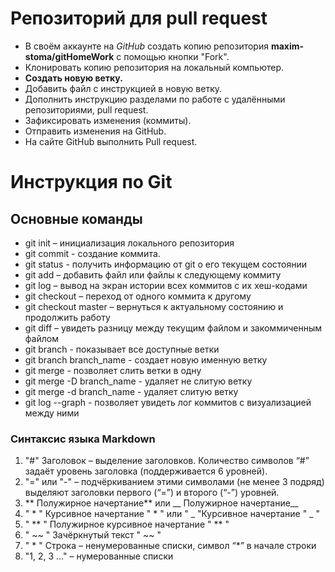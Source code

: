 # Репозиторий для pull request

* В своём аккаунте на *GitHub* создать копию репозитория **maxim-stoma/gitHomeWork** с помощью кнопки "Fork".
* Клонировать копию репозитория на локальный компьютер.
* **Создать новую ветку.**
* Добавить файл с инструкцией в новую ветку.
* Дополнить инструкцию разделами по работе с удалёнными репозиториями, pull request.
* Зафиксировать изменения (коммиты).
* Отправить изменения на GitHub.
* На сайте GitHub выполнить Pull request.
# Инструкция по Git

## Основные команды

* git init – инициализация локального репозитория
* git commit - создание коммита.
* git status - получить информацию от git о его текущем состоянии
* git add – добавить файл или файлы к следующему коммиту
* git log – вывод на экран истории всех коммитов с их хеш-кодами
* git checkout – переход от одного коммита к другому
* git checkout master – вернуться к актуальному состоянию и продолжить работу
* git diff – увидеть разницу между текущим файлом и закоммиченным файлом
* git branch - показывает все доступные ветки
* git branch branch_name - создает новую именную ветку
* git merge - позволяет слить ветки в одну
* git merge -D branch_name - удаляет не слитую ветку
* git merge -d branch_name - удаляет слитую ветку
* git log --graph - позволяет увидеть лог коммитов с визуализацией
между ними
### Синтаксис языка Markdown
1. "#" Заголовок – выделение заголовков. Количество символов “#” задаёт уровень заголовка
(поддерживается 6 уровней).
2. "=" или "-" – подчёркиванием этими символами (не менее 3 подряд) выделяют заголовки первого
(“=”) и второго (“-”) уровней.
3. ** Полужирное начертание** или __ Полужирное начертание__
4. " * " Курсивное начертание " * " или " _ "Курсивное начертание " _ "
5. " ** " Полужирное курсивное начертание " ** "
6. " ~~ " Зачёркнутый текст " ~~ "
7. " * " Строка – ненумерованные списки, символ “*” в начале строки
8. "1, 2, 3 …" – нумерованные списки